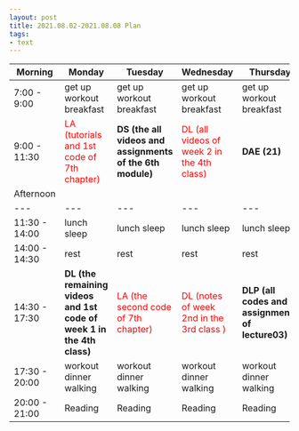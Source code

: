 ```yaml
---
layout: post
title: 2021.08.02-2021.08.08 Plan
tags:
- text
---   
```


| Morning | Monday | Tuesday | Wednesday | Thursday | Friday | Saturday | Sunday |
|---|---|---|---|---|---|---|---|
| 7:00 - 9:00  | get up workout breakfast | get up workout breakfast | get up workout breakfast | get up workout breakfast | get up workout breakfast | get up workout breakfast | get up workout breakfast |
| 9:00 - 11:30 | <font color=red >LA (tutorials and 1st code of 7th chapter)| **DS (the all videos and assignments of the 6th module)** | <font color=red > DL (all videos of week 2 in the 4th class) | **DAE (21)** | **DLP (the all codes and all assignments of lab04 and lab05)** | do something I like | do something I like |
| Afternoon  |   |   |   |   |   |   |   |
|---|---|---|---|---|---|---|---|
| 11:30 - 14:00  | lunch sleep | lunch sleep | lunch sleep | lunch sleep | lunch sleep | lunch sleep | lunch sleep |
| 14:00 - 14:30  | rest | rest | rest | rest | rest | rest | rest |
| 14:30 - 17:30  | **DL (the remaining videos and 1st code of week 1 in the 4th class)** | <font color=red > LA (the second code of 7th chapter) | <font color=red > DL (notes of week 2nd in the 3rd class ) | **DLP (all codes and assignments of lecture03)** | **DAE (30)** | do something I like | do something I like |
| 17:30 - 20:00  | workout dinner walking | workout dinner walking | workout dinner walking | workout dinner walking | workout dinner walking | workout dinner walking | workout dinner walking |
| 20:00 - 21:00  | Reading | Reading | Reading | Reading | Reading | Reading | Reading |
